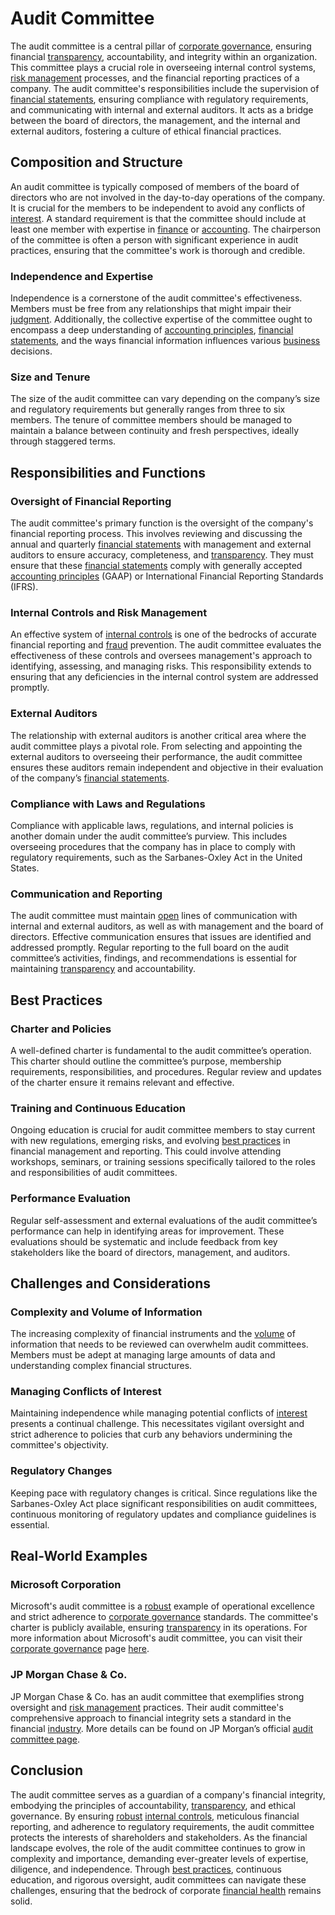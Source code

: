 # Audit Committee

The audit committee is a central pillar of [corporate governance](../c/corporate_governance.md), ensuring financial [transparency](../t/transparency.md), accountability, and integrity within an organization. This committee plays a crucial role in overseeing internal control systems, [risk management](../r/risk_management.md) processes, and the financial reporting practices of a company. The audit committee's responsibilities include the supervision of [financial statements](../f/financial_statements.md), ensuring compliance with regulatory requirements, and communicating with internal and external auditors. It acts as a bridge between the board of directors, the management, and the internal and external auditors, fostering a culture of ethical financial practices.

## Composition and Structure

An audit committee is typically composed of members of the board of directors who are not involved in the day-to-day operations of the company. It is crucial for the members to be independent to avoid any conflicts of [interest](../i/interest.md). A standard requirement is that the committee should include at least one member with expertise in [finance](../f/finance.md) or [accounting](../a/accounting.md). The chairperson of the committee is often a person with significant experience in audit practices, ensuring that the committee's work is thorough and credible.

### Independence and Expertise

Independence is a cornerstone of the audit committee's effectiveness. Members must be free from any relationships that might impair their [judgment](../j/judgment.md). Additionally, the collective expertise of the committee ought to encompass a deep understanding of [accounting principles](../a/accounting_principles.md), [financial statements](../f/financial_statements.md), and the ways financial information influences various [business](../b/business.md) decisions. 

### Size and Tenure

The size of the audit committee can vary depending on the company’s size and regulatory requirements but generally ranges from three to six members. The tenure of committee members should be managed to maintain a balance between continuity and fresh perspectives, ideally through staggered terms.

## Responsibilities and Functions

### Oversight of Financial Reporting

The audit committee's primary function is the oversight of the company's financial reporting process. This involves reviewing and discussing the annual and quarterly [financial statements](../f/financial_statements.md) with management and external auditors to ensure accuracy, completeness, and [transparency](../t/transparency.md). They must ensure that these [financial statements](../f/financial_statements.md) comply with generally accepted [accounting principles](../a/accounting_principles.md) (GAAP) or International Financial Reporting Standards (IFRS).

### Internal Controls and Risk Management

An effective system of [internal controls](../i/internal_controls.md) is one of the bedrocks of accurate financial reporting and [fraud](../f/fraud.md) prevention. The audit committee evaluates the effectiveness of these controls and oversees management's approach to identifying, assessing, and managing risks. This responsibility extends to ensuring that any deficiencies in the internal control system are addressed promptly.

### External Auditors

The relationship with external auditors is another critical area where the audit committee plays a pivotal role. From selecting and appointing the external auditors to overseeing their performance, the audit committee ensures these auditors remain independent and objective in their evaluation of the company’s [financial statements](../f/financial_statements.md).

### Compliance with Laws and Regulations

Compliance with applicable laws, regulations, and internal policies is another domain under the audit committee’s purview. This includes overseeing procedures that the company has in place to comply with regulatory requirements, such as the Sarbanes-Oxley Act in the United States.

### Communication and Reporting

The audit committee must maintain [open](../o/open.md) lines of communication with internal and external auditors, as well as with management and the board of directors. Effective communication ensures that issues are identified and addressed promptly. Regular reporting to the full board on the audit committee’s activities, findings, and recommendations is essential for maintaining [transparency](../t/transparency.md) and accountability.

## Best Practices

### Charter and Policies

A well-defined charter is fundamental to the audit committee’s operation. This charter should outline the committee’s purpose, membership requirements, responsibilities, and procedures. Regular review and updates of the charter ensure it remains relevant and effective.

### Training and Continuous Education

Ongoing education is crucial for audit committee members to stay current with new regulations, emerging risks, and evolving [best practices](../b/best_practices.md) in financial management and reporting. This could involve attending workshops, seminars, or training sessions specifically tailored to the roles and responsibilities of audit committees.

### Performance Evaluation

Regular self-assessment and external evaluations of the audit committee’s performance can help in identifying areas for improvement. These evaluations should be systematic and include feedback from key stakeholders like the board of directors, management, and auditors.

## Challenges and Considerations

### Complexity and Volume of Information

The increasing complexity of financial instruments and the [volume](../v/volume.md) of information that needs to be reviewed can overwhelm audit committees. Members must be adept at managing large amounts of data and understanding complex financial structures.

### Managing Conflicts of Interest

Maintaining independence while managing potential conflicts of [interest](../i/interest.md) presents a continual challenge. This necessitates vigilant oversight and strict adherence to policies that curb any behaviors undermining the committee's objectivity.

### Regulatory Changes

Keeping pace with regulatory changes is critical. Since regulations like the Sarbanes-Oxley Act place significant responsibilities on audit committees, continuous monitoring of regulatory updates and compliance guidelines is essential.

## Real-World Examples

### Microsoft Corporation

Microsoft's audit committee is a [robust](../r/robust.md) example of operational excellence and strict adherence to [corporate governance](../c/corporate_governance.md) standards. The committee's charter is publicly available, ensuring [transparency](../t/transparency.md) in its operations. For more information about Microsoft's audit committee, you can visit their [corporate governance](../c/corporate_governance.md) page [here](https://www.microsoft.com/en-us/investor/corporate-governance/audit-committee).

### JP Morgan Chase & Co.

JP Morgan Chase & Co. has an audit committee that exemplifies strong oversight and [risk management](../r/risk_management.md) practices. Their audit committee's comprehensive approach to financial integrity sets a standard in the financial [industry](../i/industry.md). More details can be found on JP Morgan’s official [audit committee page](https://www.jpmorganchase.com/about/governance/board-committees/audit).

## Conclusion

The audit committee serves as a guardian of a company's financial integrity, embodying the principles of accountability, [transparency](../t/transparency.md), and ethical governance. By ensuring [robust](../r/robust.md) [internal controls](../i/internal_controls.md), meticulous financial reporting, and adherence to regulatory requirements, the audit committee protects the interests of shareholders and stakeholders. As the financial landscape evolves, the role of the audit committee continues to grow in complexity and importance, demanding ever-greater levels of expertise, diligence, and independence. Through [best practices](../b/best_practices.md), continuous education, and rigorous oversight, audit committees can navigate these challenges, ensuring that the bedrock of corporate [financial health](../f/financial_health.md) remains solid.